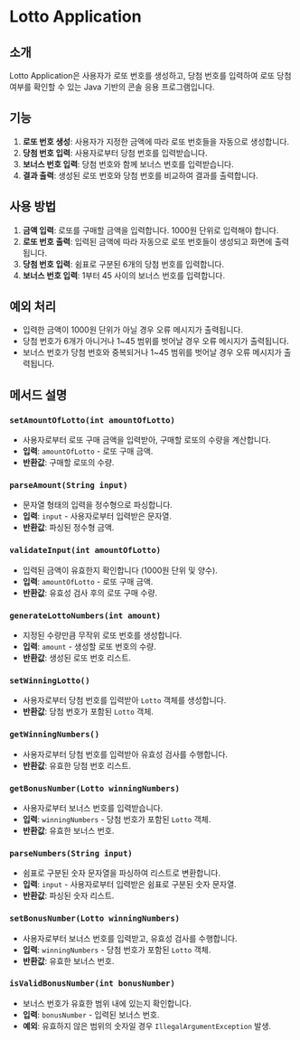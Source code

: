 # Lotto Application

## 소개
Lotto Application은 사용자가 로또 번호를 생성하고, 당첨 번호를 입력하여 로또 당첨 여부를 확인할 수 있는 Java 기반의 콘솔 응용 프로그램입니다.

## 기능
1. **로또 번호 생성**: 사용자가 지정한 금액에 따라 로또 번호들을 자동으로 생성합니다.
2. **당첨 번호 입력**: 사용자로부터 당첨 번호를 입력받습니다.
3. **보너스 번호 입력**: 당첨 번호와 함께 보너스 번호를 입력받습니다.
4. **결과 출력**: 생성된 로또 번호와 당첨 번호를 비교하여 결과를 출력합니다.

## 사용 방법
1. **금액 입력**: 로또를 구매할 금액을 입력합니다. 1000원 단위로 입력해야 합니다.
2. **로또 번호 출력**: 입력된 금액에 따라 자동으로 로또 번호들이 생성되고 화면에 출력됩니다.
3. **당첨 번호 입력**: 쉼표로 구분된 6개의 당첨 번호를 입력합니다.
4. **보너스 번호 입력**: 1부터 45 사이의 보너스 번호를 입력합니다.

## 예외 처리
- 입력한 금액이 1000원 단위가 아닐 경우 오류 메시지가 출력됩니다.
- 당첨 번호가 6개가 아니거나 1~45 범위를 벗어날 경우 오류 메시지가 출력됩니다.
- 보너스 번호가 당첨 번호와 중복되거나 1~45 범위를 벗어날 경우 오류 메시지가 출력됩니다.

## 메서드 설명

### `setAmountOfLotto(int amountOfLotto)`
-  사용자로부터 로또 구매 금액을 입력받아, 구매할 로또의 수량을 계산합니다.
- **입력**: `amountOfLotto` - 로또 구매 금액.
- **반환값**: 구매할 로또의 수량.

### `parseAmount(String input)`
-  문자열 형태의 입력을 정수형으로 파싱합니다.
- **입력**: `input` - 사용자로부터 입력받은 문자열.
- **반환값**: 파싱된 정수형 금액.

### `validateInput(int amountOfLotto)`
-  입력된 금액이 유효한지 확인합니다 (1000원 단위 및 양수).
- **입력**: `amountOfLotto` - 로또 구매 금액.
- **반환값**: 유효성 검사 후의 로또 구매 수량.

### `generateLottoNumbers(int amount)`
-  지정된 수량만큼 무작위 로또 번호를 생성합니다.
- **입력**: `amount` - 생성할 로또 번호의 수량.
- **반환값**: 생성된 로또 번호 리스트.

### `setWinningLotto()`
-  사용자로부터 당첨 번호를 입력받아 `Lotto` 객체를 생성합니다.
- **반환값**: 당첨 번호가 포함된 `Lotto` 객체.

### `getWinningNumbers()`
-  사용자로부터 당첨 번호를 입력받아 유효성 검사를 수행합니다.
- **반환값**: 유효한 당첨 번호 리스트.

### `getBonusNumber(Lotto winningNumbers)`
-  사용자로부터 보너스 번호를 입력받습니다.
- **입력**: `winningNumbers` - 당첨 번호가 포함된 `Lotto` 객체.
- **반환값**: 유효한 보너스 번호.

### `parseNumbers(String input)`
-  쉼표로 구분된 숫자 문자열을 파싱하여 리스트로 변환합니다.
- **입력**: `input` - 사용자로부터 입력받은 쉼표로 구분된 숫자 문자열.
- **반환값**: 파싱된 숫자 리스트.

### `setBonusNumber(Lotto winningNumbers)`
-  사용자로부터 보너스 번호를 입력받고, 유효성 검사를 수행합니다.
- **입력**: `winningNumbers` - 당첨 번호가 포함된 `Lotto` 객체.
- **반환값**: 유효한 보너스 번호.

### `isValidBonusNumber(int bonusNumber)`
-  보너스 번호가 유효한 범위 내에 있는지 확인합니다.
- **입력**: `bonusNumber` - 입력된 보너스 번호.
- **예외**: 유효하지 않은 범위의 숫자일 경우 `IllegalArgumentException` 발생.
